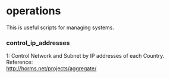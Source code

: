 # operations
This is useful scripts for managing systems.

### control_ip_addresses<BR>
1: Control Network and Subnet by IP addresses of each Country.<BR>
Reference: <BR>
http://horms.net/projects/aggregate/

<BR>
